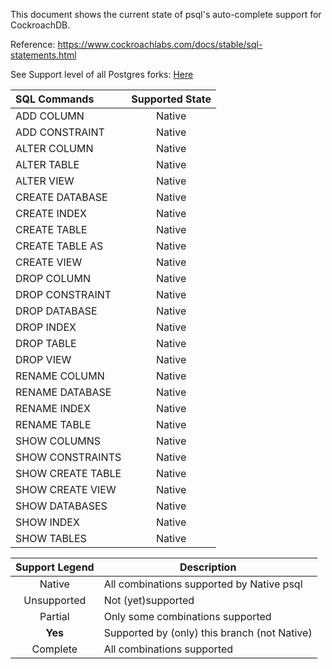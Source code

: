 This document shows the current state of psql's auto-complete support for CockroachDB.

Reference: https://www.cockroachlabs.com/docs/stable/sql-statements.html

See Support level of all Postgres forks: [Here](https://github.com/robins/postgres/blob/forks/src/bin/psql/README.md)


SQL Commands | Supported State
:----------- |:--------------:
ADD COLUMN | Native
ADD CONSTRAINT | Native
ALTER COLUMN | Native
ALTER TABLE | Native
ALTER VIEW | Native
CREATE DATABASE | Native
CREATE INDEX | Native
CREATE TABLE | Native
CREATE TABLE AS | Native
CREATE VIEW | Native
DROP COLUMN | Native
DROP CONSTRAINT | Native
DROP DATABASE | Native
DROP INDEX | Native
DROP TABLE | Native
DROP VIEW | Native
RENAME COLUMN | Native
RENAME DATABASE | Native
RENAME INDEX | Native
RENAME TABLE | Native
SHOW COLUMNS | Native
SHOW CONSTRAINTS | Native
SHOW CREATE TABLE | Native
SHOW CREATE VIEW | Native
SHOW DATABASES | Native
SHOW INDEX | Native
SHOW TABLES | Native


Support Legend | Description
:-------------:| -----------
Native | All combinations supported by Native psql
Unsupported | Not (yet)supported
Partial | Only some combinations supported
**Yes** | Supported by (only) this branch (not Native)
Complete | All combinations supported